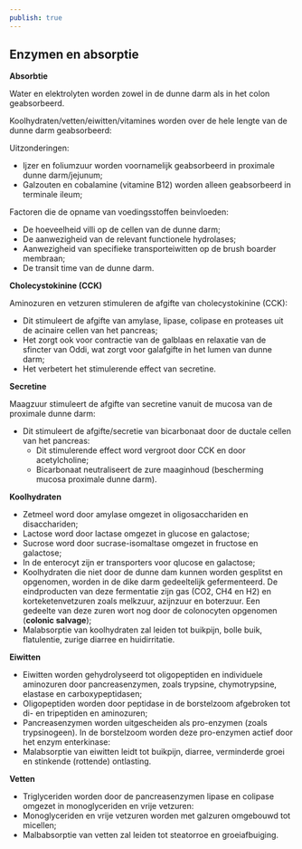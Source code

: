```yaml
---
publish: true
---
```

## Enzymen en absorptie

**Absorbtie**

Water en elektrolyten worden zowel in de dunne darm als in het colon geabsorbeerd.

Koolhydraten/vetten/eiwitten/vitamines worden over de hele lengte van de dunne darm geabsorbeerd:

Uitzonderingen:

- Ijzer en foliumzuur worden voornamelijk geabsorbeerd in proximale dunne darm/jejunum;
- Galzouten en cobalamine (vitamine B12) worden alleen geabsorbeerd in terminale ileum;

Factoren die de opname van voedingsstoffen beinvloeden:

- De hoeveelheid villi op de cellen van de dunne darm;
- De aanwezigheid van de relevant functionele hydrolases;
- Aanwezigheid van specifieke transporteiwitten op de brush boarder membraan;
- De transit time van de dunne darm.

**Cholecystokinine (CCK)**

Aminozuren en vetzuren stimuleren de afgifte van cholecystokinine (CCK):

- Dit stimuleert de afgifte van amylase, lipase, colipase en proteases uit de acinaire cellen van het pancreas;
- Het zorgt ook voor contractie van de galblaas en relaxatie van de sfincter van Oddi, wat zorgt voor galafgifte in het lumen van dunne darm;
- Het verbetert het stimulerende effect van secretine.

**Secretine**

Maagzuur stimuleert de afgifte van secretine vanuit de mucosa van de proximale dunne darm:

- Dit stimuleert de afgifte/secretie van bicarbonaat door de ductale cellen van het pancreas:
    - Dit stimulerende effect word vergroot door CCK en door acetylcholine;
    - Bicarbonaat neutraliseert de zure maaginhoud (bescherming mucosa proximale
    dunne darm).

**Koolhydraten**

- Zetmeel word door amylase omgezet in oligosacchariden en disacchariden;
- Lactose word door lactase omgezet in glucose en galactose;
- Sucrose word door sucrase-isomaltase omgezet in fructose en galactose;
- In de enterocyt zijn er transporters voor qlucose en galactose;
- Koolhydraten die niet door de dunne dam kunnen worden gesplitst en opgenomen,
worden in de dike darm gedeeltelijk gefermenteerd. De eindproducten van deze
fermentatie zijn gas (CO2, CH4 en H2) en korteketenvetzuren zoals melkzuur, azijnzuur en boterzuur. Een gedeelte van deze zuren wort nog door de colonocyten opgenomen
(**colonic salvage**);
- Malabsorptie van koolhydraten zal leiden tot buikpijn, bolle buik, flatulentie, zurige diarree
en huidirritatie.

**Eiwitten**

- Eiwitten worden gehydrolyseerd tot oligopeptiden en individuele aminozuren door
pancreasenzymen, zoals trypsine, chymotrypsine, elastase en carboxypeptidasen;
- Oligopeptiden worden door peptidase in de borstelzoom afgebroken tot di- en tripeptiden en aminozuren;
- Pancreasenzymen worden uitgescheiden als pro-enzymen (zoals trypsinogeen). In de
borstelzoom worden deze pro-enzymen actief door het enzym enterkinase:
- Malabsorptie van eiwitten leidt tot buikpijn, diarree, verminderde groei en stinkende
(rottende) ontlasting.

**Vetten**

- Triglyceriden worden door de pancreasenzymen lipase en colipase omgezet in
monoglyceriden en vrije vetzuren:
- Monoglyceriden en vrije vetzuren worden met galzuren omgebouwd tot micellen;
- Malbabsorptie van vetten zal leiden tot steatorroe en groeiafbuiging.